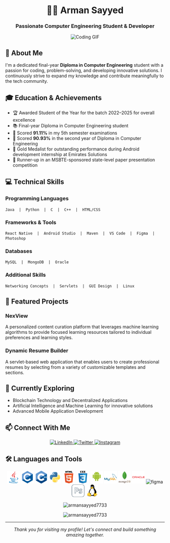 <h1 align="center">👨‍💻 Arman Sayyed</h1>
<h3 align="center">Passionate Computer Engineering Student & Developer</h3>

<p align="center">
  <img src="https://raw.githubusercontent.com/gist/patevs/b007a0e98fb216438d4cbf559fac4166/raw/88f20c9d749d756be63f22b09f3c4ac570bc5101/programming.gif" alt="Coding GIF" width="400" />
</p>

## 🚀 About Me
I'm a dedicated final-year **Diploma in Computer Engineering** student with a passion for coding, problem-solving, and developing innovative solutions. I continuously strive to expand my knowledge and contribute meaningfully to the tech community.

## 🎓 Education & Achievements
- 🏆 Awarded Student of the Year for the batch 2022–2025 for overall excellence
- 📚 Final-year Diploma in Computer Engineering student
- 🏅 Scored **91.11%** in my 5th semester examinations
- 🏅 Scored **90.93%** in the second year of Diploma in Computer Engineering
- 🥇 Gold Medalist for outstanding performance during Android development internship at Emirates Solutions
- 🥈 Runner-up in an MSBTE-sponsored state-level paper presentation competition

## 💻 Technical Skills

### Programming Languages
```
Java  |  Python  |  C  |  C++  |  HTML/CSS
```

### Frameworks & Tools
```
React Native  |  Android Studio  |  Maven  |  VS Code  |  Figma  |  Photoshop
```

### Databases
```
MySQL  |  MongoDB  |  Oracle
```

### Additional Skills
```
Networking Concepts  |  Servlets  |  GUI Design  |  Linux
```

## 🔭 Featured Projects

### NexView
A personalized content curation platform that leverages machine learning algorithms to provide focused learning resources tailored to individual preferences and learning styles.

### Dynamic Resume Builder
A servlet-based web application that enables users to create professional resumes by selecting from a variety of customizable templates and sections.

## 🌱 Currently Exploring
- Blockchain Technology and Decentralized Applications
- Artificial Intelligence and Machine Learning for innovative solutions
- Advanced Mobile Application Development

## 📫 Connect With Me

<p align="center">
  <a href="https://linkedin.com/in/armansayyed7733" target="_blank">
    <img src="https://img.shields.io/badge/LinkedIn-0077B5?style=for-the-badge&logo=linkedin&logoColor=white" alt="LinkedIn"/>
  </a>
  <a href="https://twitter.com/armansayyed7733" target="_blank">
    <img src="https://img.shields.io/badge/Twitter-1DA1F2?style=for-the-badge&logo=twitter&logoColor=white" alt="Twitter"/>
  </a>
  <a href="https://instagram.com/armansayyed7733" target="_blank">
    <img src="https://img.shields.io/badge/Instagram-E4405F?style=for-the-badge&logo=instagram&logoColor=white" alt="Instagram"/>
  </a>
</p>

## 🛠️ Languages and Tools

<p align="center">
  <img src="https://raw.githubusercontent.com/devicons/devicon/master/icons/java/java-original.svg" alt="java" width="40" height="40"/>
  <img src="https://raw.githubusercontent.com/devicons/devicon/master/icons/c/c-original.svg" alt="c" width="40" height="40"/>
  <img src="https://raw.githubusercontent.com/devicons/devicon/master/icons/cplusplus/cplusplus-original.svg" alt="cplusplus" width="40" height="40"/>
  <img src="https://raw.githubusercontent.com/devicons/devicon/master/icons/python/python-original.svg" alt="python" width="40" height="40"/>
  <img src="https://raw.githubusercontent.com/devicons/devicon/master/icons/html5/html5-original-wordmark.svg" alt="html5" width="40" height="40"/>
  <img src="https://raw.githubusercontent.com/devicons/devicon/master/icons/css3/css3-original-wordmark.svg" alt="css3" width="40" height="40"/>
  <img src="https://raw.githubusercontent.com/devicons/devicon/master/icons/android/android-original-wordmark.svg" alt="android" width="40" height="40"/>
  <img src="https://raw.githubusercontent.com/devicons/devicon/master/icons/mysql/mysql-original-wordmark.svg" alt="mysql" width="40" height="40"/>
  <img src="https://raw.githubusercontent.com/devicons/devicon/master/icons/mongodb/mongodb-original-wordmark.svg" alt="mongodb" width="40" height="40"/>
  <img src="https://raw.githubusercontent.com/devicons/devicon/master/icons/oracle/oracle-original.svg" alt="oracle" width="40" height="40"/>
  <img src="https://www.vectorlogo.zone/logos/figma/figma-icon.svg" alt="figma" width="40" height="40"/>
  <img src="https://raw.githubusercontent.com/devicons/devicon/master/icons/photoshop/photoshop-line.svg" alt="photoshop" width="40" height="40"/>
  <img src="https://raw.githubusercontent.com/devicons/devicon/master/icons/linux/linux-original.svg" alt="linux" width="40" height="40"/>
</p>

<p align="center">
  <img src="https://github-readme-stats.vercel.app/api/top-langs?username=armansayyed7733&show_icons=true&locale=en&layout=compact&theme=radical" alt="armansayyed7733" />
</p>

<p align="center">
  <img src="https://github-readme-stats.vercel.app/api?username=armansayyed7733&show_icons=true&locale=en&theme=radical" alt="armansayyed7733" />
</p>

---

<p align="center">
  <i>Thank you for visiting my profile! Let's connect and build something amazing together.</i>
</p>

